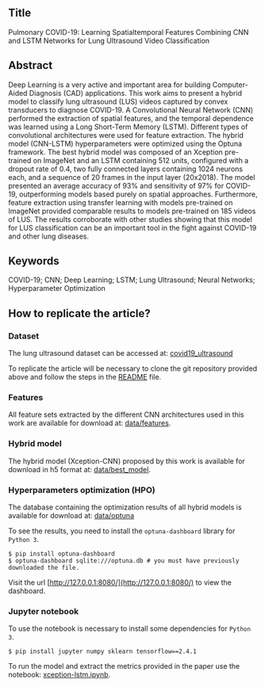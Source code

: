 ## Title

Pulmonary COVID-19: Learning Spatialtemporal Features Combining CNN and LSTM Networks for Lung Ultrasound Video Classification

## Abstract

Deep Learning is a very active and important area for building Computer-Aided Diagnosis (CAD) applications. This work aims to present a hybrid model to classify lung ultrasound (LUS) videos captured by convex transducers to diagnose COVID-19. A Convolutional Neural Network (CNN) performed the extraction of spatial features, and the temporal dependence was learned using a Long Short-Term Memory (LSTM). Different types of convolutional architectures were used for feature extraction. The hybrid model (CNN-LSTM) hyperparameters were optimized using the Optuna framework. The best hybrid model was composed of an Xception pre-trained on ImageNet and an LSTM containing 512 units, configured with a dropout rate of 0.4, two fully connected layers containing 1024 neurons each, and a sequence of 20 frames in the input layer (20x2018). The model presented an average accuracy of 93% and sensitivity of 97% for COVID-19, outperforming models based purely on spatial approaches. Furthermore, feature extraction using transfer learning with models pre-trained on ImageNet provided comparable results to models pre-trained on 185 videos of LUS. The results corroborate with other studies showing that this model for LUS classification can be an important tool in the fight against COVID-19 and other lung diseases.

## Keywords

COVID-19; CNN; Deep Learning; LSTM; Lung Ultrasound; Neural Networks; Hyperparameter Optimization

## How to replicate the article?

### Dataset

The lung ultrasound dataset can be accessed at: [covid19_ultrasound](https://github.com/jannisborn/covid19_ultrasound/tree/9e254a140b4faa2c200b8bb5cee2347b7198fbef)

To replicate the article will be necessary to clone the git repository provided above and follow the steps in the [README](https://github.com/jannisborn/covid19_ultrasound/blob/9e254a140b4faa2c200b8bb5cee2347b7198fbef/data/README.md) file.

### Features

All feature sets extracted by the different CNN architectures used in this work are available for download at: [data/features](https://drive.google.com/drive/folders/1dlkpyQ2RrkCi1g8CfZsXYzxqL4X6XFJU?usp=sharing).

### Hybrid model

The hybrid model (Xception-CNN) proposed by this work is available for download in h5 format at: [data/best_model](https://drive.google.com/drive/folders/1dlkpyQ2RrkCi1g8CfZsXYzxqL4X6XFJU?usp=sharing).

### Hyperparameters optimization (HPO)

The database containing the optimization results of all hybrid models is available for download at: [data/optuna](https://drive.google.com/drive/folders/1dlkpyQ2RrkCi1g8CfZsXYzxqL4X6XFJU?usp=sharing)

To see the results, you need to install the `optuna-dashboard` library for `Python 3`.

	$ pip install optuna-dashboard
    $ optuna-dashboard sqlite:///optuna.db # you must have previously downloaded the file.
    
Visit the url [http://127.0.0.1:8080/](http://127.0.0.1:8080/) to view the dashboard.

### Jupyter notebook

To use the notebook is necessary to install some dependencies for `Python 3`.

    $ pip install jupyter numpy sklearn tensorflow==2.4.1

To run the model and extract the metrics provided in the paper use the notebook: [xception-lstm.ipynb](xception-lstm.ipynb).
